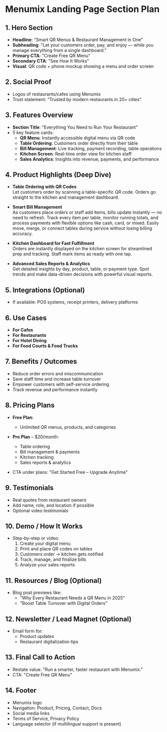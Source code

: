 # Menumix Landing Page Section Plan

## 1. Hero Section
- **Headline**: "Smart QR Menus & Restaurant Management in One"
- **Subheading**: "Let your customers order, pay, and enjoy — while you manage everything from a single dashboard."
- **Primary CTA**: "Create Free QR Menu"
- **Secondary CTA**: "See How It Works"
- **Visual**: QR code + phone mockup showing a menu and order screen

## 2. Social Proof
- Logos of restaurants/cafes using Menumix
- Trust statement: "Trusted by modern restaurants in 20+ cities"

## 3. Features Overview
- **Section Title**: "Everything You Need to Run Your Restaurant"
- 5 key feature cards:
  - **QR Menu**: Instantly accessible digital menu via QR code
  - **Table Ordering**: Customers order directly from their table
  - **Bill Management**: Live tracking, payment recording, table operations
  - **Kitchen Screen**: Real-time order view for kitchen staff
  - **Sales Analytics**: Insights into revenue, payments, and performance

## 4. Product Highlights (Deep Dive)

- **Table Ordering with QR Codes**  
  Let customers order by scanning a table-specific QR code. Orders go straight to the kitchen and management dashboard.

- **Smart Bill Management**  
  As customers place orders or staff add items, bills update instantly — no need to refresh. Track every item per table, monitor running totals, and process payments with flexible options like cash, card, or mixed. Easily move, merge, or connect tables during service without losing billing accuracy.

- **Kitchen Dashboard for Fast Fulfillment**  
  Orders are instantly displayed on the kitchen screen for streamlined prep and tracking. Staff mark items as ready with one tap.

- **Advanced Sales Reports & Analytics**  
  Get detailed insights by day, product, table, or payment type. Spot trends and make data-driven decisions with powerful visual reports.

## 5. Integrations (Optional)
- If available: POS systems, receipt printers, delivery platforms

## 6. Use Cases
- **For Cafes**
- **For Restaurants**
- **For Hotel Dining**
- **For Food Courts & Food Trucks**

## 7. Benefits / Outcomes
- Reduce order errors and miscommunication
- Save staff time and increase table turnover
- Empower customers with self-service ordering
- Track revenue and performance instantly

## 8. Pricing Plans
- **Free Plan**:  
  - Unlimited QR menus, products, and categories

- **Pro Plan** – $20/month:  
  - Table ordering  
  - Bill management & payments  
  - Kitchen tracking  
  - Sales reports & analytics

- CTA under plans: "Get Started Free – Upgrade Anytime"

## 9. Testimonials
- Real quotes from restaurant owners
- Add name, role, and location if possible
- Optional video testimonials

## 10. Demo / How It Works
- Step-by-step or video:
  1. Create your digital menu
  2. Print and place QR codes on tables
  3. Customers order → kitchen gets notified
  4. Track, manage, and finalize bills
  5. Analyze your sales reports

## 11. Resources / Blog (Optional)
- Blog post previews like:
  - "Why Every Restaurant Needs a QR Menu in 2025"
  - "Boost Table Turnover with Digital Orders"

## 12. Newsletter / Lead Magnet (Optional)
- Email form for:
  - Product updates
  - Restaurant digitalization tips

## 13. Final Call to Action
- Restate value: "Run a smarter, faster restaurant with Menumix."
- CTA: "Create Free QR Menu"

## 14. Footer
- Menumix logo
- Navigation: Product, Pricing, Contact, Docs
- Social media links
- Terms of Service, Privacy Policy
- Language selector (if multilingual support is present)
